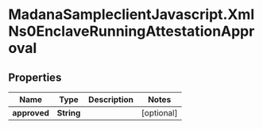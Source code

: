 # MadanaSampleclientJavascript.XmlNs0EnclaveRunningAttestationApproval

## Properties

Name | Type | Description | Notes
------------ | ------------- | ------------- | -------------
**approved** | **String** |  | [optional] 


